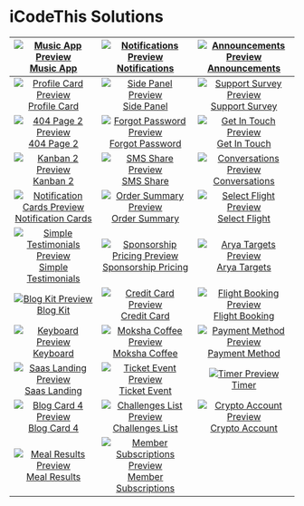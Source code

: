 # iCodeThis Solutions

| [![Music App Preview](https://shismqklzntzxworibfn.supabase.co/storage/v1/object/public/previews/8aaf92f2-d7f3-4140-afc0-79722826b37a.png)Music App](https://icodethis.com/submissions/15876) | [![Notifications Preview](https://shismqklzntzxworibfn.supabase.co/storage/v1/object/public/previews/84bd69a7-4c80-4ed0-849e-e92f75f3f693.png)Notifications](https://icodethis.com/submissions/16051) | [![Announcements Preview](https://shismqklzntzxworibfn.supabase.co/storage/v1/object/public/previews/3fa0eb1c-10cc-48ca-97bb-c84fdc77b4cf.png)Announcements](https://icodethis.com/submissions/15457) |
| :---: | :---: | :---: |
| [![Profile Card Preview](https://shismqklzntzxworibfn.supabase.co/storage/v1/object/public/previews/6f264bcd-8763-4aec-8c91-5eaf5d625a22.png)Profile Card](https://icodethis.com/submissions/16191) | [![Side Panel Preview](https://shismqklzntzxworibfn.supabase.co/storage/v1/object/public/previews/6a5fbfcc-fc32-48db-b061-898780950ba4.png)Side Panel](https://icodethis.com/submissions/16341) | [![Support Survey Preview](https://shismqklzntzxworibfn.supabase.co/storage/v1/object/public/previews/f10e1923-3bb8-4180-9382-05c5a9366ed2.png)Support Survey](https://icodethis.com/submissions/14823) |
| [![404 Page 2 Preview](https://shismqklzntzxworibfn.supabase.co/storage/v1/object/public/previews/32116a19-3bb8-4409-a4ad-66120de33c0b.png)404 Page 2](https://icodethis.com/submissions/16597) | [![Forgot Password Preview](https://shismqklzntzxworibfn.supabase.co/storage/v1/object/public/previews/b7e4049b-8805-4c40-8f5f-6a83625abd49.png)Forgot Password](https://icodethis.com/submissions/16732) | [![Get In Touch Preview](https://shismqklzntzxworibfn.supabase.co/storage/v1/object/public/previews/df3206db-ca0f-46e7-b328-b1ab457ed33d.png)Get In Touch](https://icodethis.com/submissions/16872) |
| [![Kanban 2 Preview](https://shismqklzntzxworibfn.supabase.co/storage/v1/object/public/previews/2becca64-4f03-458b-8ba8-59569d67daf4.png)Kanban 2](https://icodethis.com/submissions/17026) | [![SMS Share Preview](https://shismqklzntzxworibfn.supabase.co/storage/v1/object/public/previews/67cd6dc8-d70e-42c4-9f2a-fec59474ea48.png)SMS Share](https://icodethis.com/submissions/17263) | [![Conversations Preview](https://shismqklzntzxworibfn.supabase.co/storage/v1/object/public/previews/4b6a53fe-fd6c-47ad-8e35-f34880da9826.png)Conversations](https://icodethis.com/submissions/17368) |
| [![Notification Cards Preview](https://shismqklzntzxworibfn.supabase.co/storage/v1/object/public/previews/01139d0d-534f-40df-bda9-fe10a0e9dc3f.png)Notification Cards](https://icodethis.com/submissions/17455) | [![Order Summary Preview](https://shismqklzntzxworibfn.supabase.co/storage/v1/object/public/previews/68b3b010-5289-4442-a525-01696ec21172.png)Order Summary](https://icodethis.com/submissions/17614) | [![Select Flight Preview](https://shismqklzntzxworibfn.supabase.co/storage/v1/object/public/previews/82660461-d3ac-43fc-983a-489f767f4721.png)Select Flight](https://icodethis.com/submissions/17922) |
| [![Simple Testimonials Preview](https://shismqklzntzxworibfn.supabase.co/storage/v1/object/public/previews/f07121a1-0738-4a1d-af60-ee3c94957c91.png)Simple Testimonials](https://icodethis.com/submissions/18130) | [![Sponsorship Pricing Preview](https://shismqklzntzxworibfn.supabase.co/storage/v1/object/public/previews/c2b311fa-6f04-4b41-96ec-6952a0813b76.png)Sponsorship Pricing](https://icodethis.com/submissions/18306) | [![Arya Targets Preview](https://shismqklzntzxworibfn.supabase.co/storage/v1/object/public/previews/09cd4c42-d9d5-4d13-8e25-b218fed43865.png)Arya Targets](https://icodethis.com/submissions/18609) |
| [![Blog Kit Preview](https://shismqklzntzxworibfn.supabase.co/storage/v1/object/public/previews/7253f654-4d2d-490a-871b-2bba33f4a578.png)Blog Kit](https://icodethis.com/submissions/18711) | [![Credit Card Preview](https://shismqklzntzxworibfn.supabase.co/storage/v1/object/public/previews/f143b92b-8600-481d-9a5a-47b72bbfbeab.png)Credit Card](https://icodethis.com/submissions/18881) | [![Flight Booking Preview](https://shismqklzntzxworibfn.supabase.co/storage/v1/object/public/previews/471ecf1d-9778-4f3f-946a-5bbf5cadd1f4.png)Flight Booking](https://icodethis.com/submissions/19049) |
| [![Keyboard Preview](https://shismqklzntzxworibfn.supabase.co/storage/v1/object/public/previews/227ce8ad-1e3f-4446-b45e-cbec2b83c809.png)Keyboard](https://icodethis.com/submissions/19190) | [![Moksha Coffee Preview](https://shismqklzntzxworibfn.supabase.co/storage/v1/object/public/previews/533e6e28-2e5e-4e6e-8e61-3041270fc414.png)Moksha Coffee](https://icodethis.com/submissions/19344) | [![Payment Method Preview](https://shismqklzntzxworibfn.supabase.co/storage/v1/object/public/previews/bee195d8-cd7b-42cc-83dc-7f0908400dfb.png)Payment Method](https://icodethis.com/submissions/19580) |
| [![Saas Landing Preview](https://shismqklzntzxworibfn.supabase.co/storage/v1/object/public/previews/2c044767-dd0d-424e-80ae-3344bb571360.png)Saas Landing](https://icodethis.com/submissions/19822) | [![Ticket Event Preview](https://shismqklzntzxworibfn.supabase.co/storage/v1/object/public/previews/bc299298-1087-4c67-8e3d-a320a47d6a43.png)Ticket Event](https://icodethis.com/submissions/20123) | [![Timer Preview](https://shismqklzntzxworibfn.supabase.co/storage/v1/object/public/previews/74f0f6d9-571e-4580-a951-2aed7000b810.png)Timer](https://icodethis.com/submissions/20261) |
| [![Blog Card 4 Preview](https://shismqklzntzxworibfn.supabase.co/storage/v1/object/public/previews/103f4853-975d-401e-b855-5db20a2707ca.png)Blog Card 4](https://icodethis.com/submissions/20576) | [![Challenges List Preview](https://shismqklzntzxworibfn.supabase.co/storage/v1/object/public/previews/c17a1ab6-39d2-404b-9d09-ce5823bd8c59.png)Challenges List](https://icodethis.com/submissions/20700) | [![Crypto Account Preview](https://shismqklzntzxworibfn.supabase.co/storage/v1/object/public/previews/7b9d1ba3-20a1-4163-8fab-995ecb36e28a.png)Crypto Account](https://icodethis.com/submissions/20936) |
| [![Meal Results Preview](https://shismqklzntzxworibfn.supabase.co/storage/v1/object/public/previews/c4911d0e-0e9e-4273-895f-33f15c07fcf8.png)Meal Results](https://icodethis.com/submissions/21291) | [![Member Subscriptions Preview](https://shismqklzntzxworibfn.supabase.co/storage/v1/object/public/previews/2e4bd89d-f52d-4eb3-be86-5f6eeaa098b0.png)Member Subscriptions](https://icodethis.com/submissions/21482) |  |